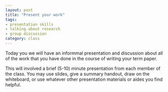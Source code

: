 ```yaml
---
layout: post
title: "Present your work"
tags: 
- presentation skills
- talking about research
- group discussion
category: class
---
```


Today you we will have an informmal presentation and discussion about all of the work that you have done in the course of writing your term paper. 

This will involved a brief (5-10) minute presentation from each member of the class. You may use slides, give a summary handout, draw on the whiteboard, or use whatever other presentation materials or aides you find helpful. 